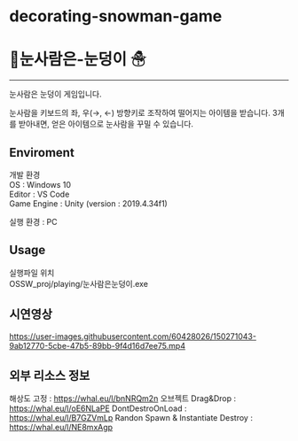 # decorating-snowman-game

# 🎁눈사람은-눈덩이 ☃
---
눈사람은 눈덩이 게임입니다.

눈사람을 키보드의 좌, 우(→, ←) 방향키로 조작하여 떨어지는 아이템을 받습니다.  3개를 받아내면, 얻은 아이템으로 눈사람을 꾸밀 수 있습니다.

Enviroment 
---
개발 환경  
OS : Windows 10  
Editor : VS Code  
Game Engine : Unity (version : 2019.4.34f1)  
  
실행 환경 : PC

Usage
---
실행파일 위치  
OSSW_proj/playing/눈사람은눈덩이.exe  

시연영상
---

https://user-images.githubusercontent.com/60428026/150271043-9ab12770-5cbe-47b5-89bb-9f4d16d7ee75.mp4


외부 리소스 정보
---
해상도 고정 : https://whal.eu/l/bnNRQm2n
오브젝트 Drag&Drop : https://whal.eu/l/oE6NLaPE
DontDestroOnLoad : https://whal.eu/l/B7GZVmLp
Randon Spawn & Instantiate Destroy : https://whal.eu/l/NE8mxAgp

